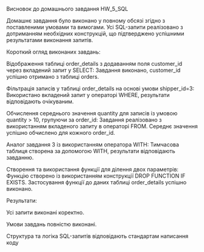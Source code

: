 Висновок до домашнього завдання HW_5_SQL

Домашнє завдання було виконано у повному обсязі згідно з поставленими умовами та вимогами. 
Усі SQL-запити реалізовано з дотриманням необхідних конструкцій, що підтверджено успішними результатами виконання запитів.

Короткий огляд виконаних завдань:

Відображення таблиці order_details з додаванням поля customer_id через вкладений запит у SELECT: Завдання виконано, customer_id успішно отримано з таблиці orders.

Фільтрація записів у таблиці order_details на основі умови shipper_id=3: Використано вкладений запит у операторі WHERE, результати відповідають очікуваним.

Обчислення середнього значення quantity для записів із умовою quantity > 10, групуючи за order_id: Завдання реалізовано з використанням вкладеного запиту в операторі FROM. Середнє значення успішно обчислено для кожного order_id.

Аналог завдання 3 із використанням оператора WITH: Тимчасова таблиця створена за допомогою WITH, результати відповідають завданню.

Створення та використання функції для ділення двох параметрів: Функцію створено із використанням конструкції DROP FUNCTION IF EXISTS. Застосування функції до даних таблиці order_details успішно виконано.

Результати:

Усі запити виконані коректно.

Умови завдань повністю виконані.

Структура та логіка SQL-запитів відповідають стандартам написання коду
